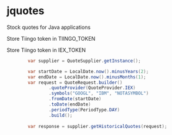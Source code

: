 # jquotes
Stock quotes for Java applications

Store Tiingo token in TIINGO_TOKEN

Store Tiingo token in IEX_TOKEN

```java
        var supplier = QuoteSupplier.getInstance();

        var startDate = LocalDate.now().minusYears(2);
        var endDate = LocalDate.now().minusMonths(1);
        var request = QuoteRequest.builder()
                .quoteProvider(QuoteProvider.IEX)
                .symbols("GOOGL", "IBM", "NOTASYMBOL")
                .fromDate(startDate)
                .toDate(endDate)
                .periodType(PeriodType.DAY)
                .build();
        
        var response = supplier.getHistoricalQuotes(request);
```